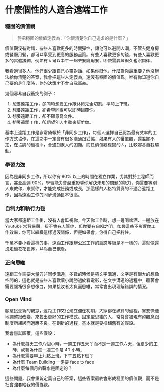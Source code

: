 # 什麼個性的人適合遠端工作

### 穩固的價值觀

> 我把穩固的價值定義為：「你很清楚你自己追求的是什麼？」

價值觀沒有對錯，有些人喜歡更多的時間彈性，讓他可以避開人潮，不管去健身房或餐廳用餐，都可以享受到更高的服務品質。有些人喜歡更多的錢，有些人喜歡更多的實體接觸，例如有人可以中午一起去餐廳用餐，即使需要等很久也沒關係。

我看過很多人，他們很少跟自己心靈對話，如果你問他，什麼對你最重要？他沒辦法給你清楚的答案，我會把這些人定義為，還沒有穩固的價值觀。唯有你知道你自己要的是什麼時，你的決策才不會自我衝突。

幾個容易自我衝突的例子：

1. 想要遠距工作，卻同時想要工作跟休閒完全切割，準時上下班。
1. 想要遠距工作，卻希望同事可以即時回覆你。
1. 想要遠距工作，卻不願意寫文件。
1. 想要遠距工作，卻期望別人主動來幫忙你。

基本上遠距工作是非常倚賴於「非同步工作」，每個人選擇自己認為最有效率的工作方式協作，在這之中一定會有很多溝通跟妥協，如果有人的價值觀，還搖擺不定，在協調的過程中，會遇到很大的困難，而且價值觀穩固的人，比較容易自我驅動。

### 學習力強

因為是非同步工作，所以你有 80% 以上的時間在獨立作業，尤其對於工程師而言，甚至高達 90%，學習能力會嚴重影響你解決未知的問題的能力，你需要等別人來教你，來幫你，才能完成任務或成長，那這樣的人格特質真的不適合遠距工作，因為遠距工作的同步溝通長本很高。

### 自制力和執行力強

當大家都遠距工作後，沒有人會監視你，今天你工作時，想一邊喝啤酒、一邊放在 Youtube 當背景聲，都不會有人管你，但你要有自知之明，如果這些不影響你工作效率，你可以繼續這樣過沒關係，但是如果會，你得自己把持住。

千萬不要小看這樣的事，遠距工作跟辦公室工作的誘惑等級是不一樣的，這就像還沒走過花花世界，以為自己很乖。

### 正向思維

遠距工作需要大量的非同步溝通，多數的時候是夠文字溝通，文字是有很大的想像空間的，這也就是有些人喜歡讀小說勝過於看電影，在文字溝通的過程中，聽著會需要腦補很多想像力，如果接收者太負面思維，常常會出現理解錯誤的情況。

### Open Mind

願意接受新的觀念，遠距工作文化建立還在初期，大家都在試錯的過程，需要快速地調整跟改變，來找出更好的工作模式。固定型思維的人，常常會被現有的觀念跟制度所綑綁而適應不良。在創新的過程，基本就是要推翻舊有的假設。

我會嘗試顛覆，這些假設：

- 為什麼每天工作八個小時，一週工作五天？而不是一週工作六天，但更少的工時，或著為什麼一週工作是 40 小時。
- 為什麼需要早上九點上班，下午五點下班？
- 為什麼 Team Building 一定要 face to face
- 為什麼每個月的薪水是固定的？

這些問題，我會重新定義自己的答案，這些答案最終會形成穩固的價值觀，而不是社會強套給我的價值觀。
